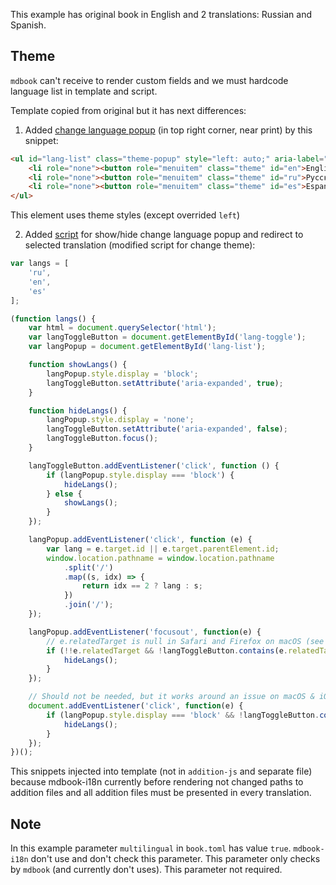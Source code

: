 This example has original book in English and 2 translations: Russian and Spanish.

## Theme

`mdbook` can't receive to render custom fields and we must hardcode language list in template and
script.

Template copied from original but it has next differences:

1. Added [change language popup][lang-popup] (in top right corner, near print) by this snippet:

```html
<ul id="lang-list" class="theme-popup" style="left: auto;" aria-label="Languages" role="menu">
    <li role="none"><button role="menuitem" class="theme" id="en">English</button></li>
    <li role="none"><button role="menuitem" class="theme" id="ru">Русский</button></li>
    <li role="none"><button role="menuitem" class="theme" id="es">Espanol</button></li>
</ul>
```

[lang-popup]:https://github.com/funkill/mdbook-i18n/blob/master/example/theme/index.hbs#L126

This element uses theme styles (except overrided `left`)

2. Added [script][lang-script] for show/hide change language popup and redirect to selected translation
(modified script for change theme):

[lang-script]:https://github.com/funkill/mdbook-i18n/blob/master/example/theme/index.hbs#L282

```javascript
var langs = [
    'ru',
    'en',
    'es'
];

(function langs() {
    var html = document.querySelector('html');
    var langToggleButton = document.getElementById('lang-toggle');
    var langPopup = document.getElementById('lang-list');

    function showLangs() {
        langPopup.style.display = 'block';
        langToggleButton.setAttribute('aria-expanded', true);
    }

    function hideLangs() {
        langPopup.style.display = 'none';
        langToggleButton.setAttribute('aria-expanded', false);
        langToggleButton.focus();
    }

    langToggleButton.addEventListener('click', function () {
        if (langPopup.style.display === 'block') {
            hideLangs();
        } else {
            showLangs();
        }
    });

    langPopup.addEventListener('click', function (e) {
        var lang = e.target.id || e.target.parentElement.id;
        window.location.pathname = window.location.pathname
            .split('/')
            .map((s, idx) => {
                return idx == 2 ? lang : s;
            })
            .join('/');
    });

    langPopup.addEventListener('focusout', function(e) {
        // e.relatedTarget is null in Safari and Firefox on macOS (see workaround below)
        if (!!e.relatedTarget && !langToggleButton.contains(e.relatedTarget) && !langPopup.contains(e.relatedTarget)) {
            hideLangs();
        }
    });

    // Should not be needed, but it works around an issue on macOS & iOS: https://github.com/rust-lang-nursery/mdBook/issues/628
    document.addEventListener('click', function(e) {
        if (langPopup.style.display === 'block' && !langToggleButton.contains(e.target) && !langPopup.contains(e.target)) {
            hideLangs();
        }
    });
})();
```

This snippets injected into template (not in `addition-js` and separate file) because mdbook-i18n
currently before rendering not changed paths to addition files and all addition files must be presented
in every translation.

## Note

In this example parameter `multilingual` in `book.toml` has value `true`. `mdbook-i18n` don't use and don't check
this parameter. This parameter only checks by `mdbook` (and currently don't uses). This parameter not required.

